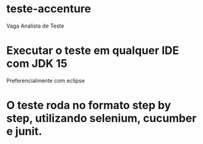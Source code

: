 # teste-accenture
 Vaga Analista de Teste

# Executar o teste em qualquer IDE com JDK 15
  Preferencialmente com eclipse
 
 # O teste roda no formato step by step, utilizando selenium, cucumber e junit.
